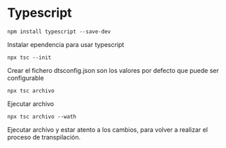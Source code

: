# Typescript

```
npm install typescript --save-dev
```
Instalar ependencia para usar typescript

```
npx tsc --init
```
Crear el fichero dtsconfig.json son los valores por defecto que puede ser configurable
```
npx tsc archivo 
```
Ejecutar archivo
```
npx tsc archivo --wath
```
Ejecutar archivo y estar atento a los cambios, para volver a realizar el proceso de transpilación.